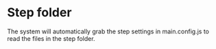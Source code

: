 # Step folder

The system will automatically grab the step settings in main.config.js to read the files in the step folder.

